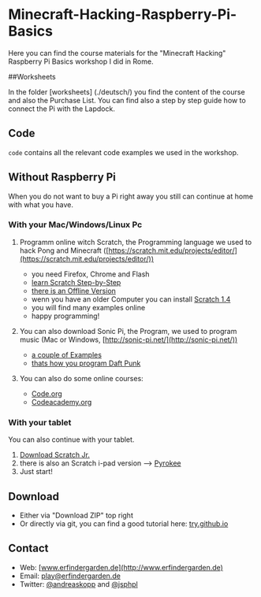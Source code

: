 # Minecraft-Hacking-Raspberry-Pi-Basics


Here you can find the course materials for the "Minecraft Hacking" Raspberry Pi Basics workshop I did in Rome. 



##Worksheets

In the folder [worksheets] (./deutsch/) you find the  content of the course and also the Purchase List.  You can find also a step by step guide how to connect the Pi with the Lapdock.

## Code

`code` contains all the relevant code examples we used in the workshop.

## Without Raspberry Pi

When you do not want to buy a Pi right away you still can continue at home with what you have. 

### With your Mac/Windows/Linux Pc

1. Programm online witch Scratch, the Programming language we used to hack Pong and Minecraft ([https://scratch.mit.edu/projects/editor/](https://scratch.mit.edu/projects/editor/))
	* you need Firefox, Chrome and Flash
	* [learn Scratch Step-by-Step](https://scratch.mit.edu/projects/editor/?tip_bar=getStarted)
	* [there is an Offline Version](https://scratch.mit.edu/scratch2download/)
	* wenn you have an older Computer you can install  [Scratch 1.4](https://scratch.mit.edu/scratch_1.4/) 
	* you will find many examples online
	* happy programming!


2. You can also download Sonic Pi, the Program, we used to program music (Mac or Windows, [http://sonic-pi.net/](http://sonic-pi.net/))
	* [a couple of Examples ](http://sonic-pi.net/)
	* [thats how you program Daft Punk](https://aimxhaisse.com/aerodynamic-everything-en.html) 

3. You can also do some online courses:

	* [Code.org](https://code.org/)
	* [Codeacademy.org](https://www.codecademy.com/)

### With your tablet

You can also continue with your tablet. 

1. [Download Scratch Jr.](http://www.scratchjr.org/)
2. there is also an Scratch i-pad version --> [Pyrokee](https://itunes.apple.com/us/app/pyonkee/id905012686?mt=8)
3. Just start!


## Download

* Either via "Download ZIP" top right
* Or directly via git, you can find a good tutorial here: [try.github.io](https://try.github.io)


## Contact

* Web: [www.erfindergarden.de](http://www.erfindergarden.de)
* Email: [play@erfindergarden.de](mailto:play@erfindergarden.de)
* Twitter: [@andreaskopp](https://twitter.com/andreaskopp) and [@jsphpl](https://twitter.com/jsphpl)